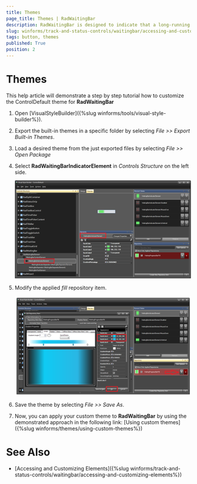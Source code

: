 ```yaml
---
title: Themes
page_title: Themes | RadWaitingBar
description: RadWaitingBar is designed to indicate that a long-running operation with indeterminate  length is undergoing.
slug: winforms/track-and-status-controls/waitingbar/accessing-and-customizing-elements/themes
tags: button, themes
published: True
position: 2 
---
```


# Themes

This help article will demonstrate a step by step tutorial how to customize the ControlDefault theme for __RadWaitingBar__ 

1. Open [VisualStyleBuilder]({%slug winforms/tools/visual-style-builder%}).

1. Export the built-in themes in a specific folder by selecting *File >> Export Built-in Themes*.

1. Load a desired theme from the just exported files by selecting *File >> Open Package*

1. Select __RadWaitingBarIndicatorElement__ in *Controls Structure* on the left side.

	![button-customizing-appearance-themes 001](images/track-and-status-controls-waitingbar-accessing-and-customizing-elements-themes001.png)

1. Modify the applied *fill* repository item. 

	![button-customizing-appearance-themes 002](images/track-and-status-controls-waitingbar-accessing-and-customizing-elements-themes002.png)

1. Save the theme by selecting *File >> Save As*.

1. Now, you can apply your custom theme to __RadWaitingBar__ by using the demonstrated approach in the following link: [Using custom themes]({%slug winforms/themes/using-custom-themes%})

# See Also

* [Accessing and Customizing Elements]({%slug winforms/track-and-status-controls/waitingbar/accessing-and-customizing-elements%})	